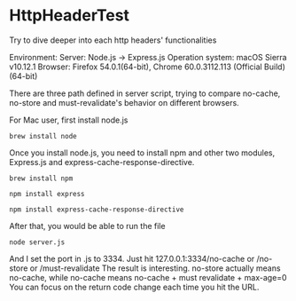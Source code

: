 # HttpHeaderTest
Try to dive deeper into each http headers' functionalities

Environment:
  Server: Node.js -> Express.js
  Operation system: macOS Sierra v10.12.1
  Browser: Firefox 54.0.1(64-bit), Chrome 60.0.3112.113 (Official Build) (64-bit)
	
There are three path defined in server script, trying to compare no-cache, no-store and must-revalidate's behavior on different browsers.

For Mac user, first install node.js

	brew install node
	
Once you install node.js, you need to install npm and other two modules, Express.js and express-cache-response-directive.

	brew install npm
	
	npm install express
	
	npm install express-cache-response-directive

After that, you would be able to run the file

	node server.js

And I set the port in .js to 3334. Just hit 127.0.0.1:3334/no-cache or /no-store or /must-revalidate
The result is interesting. no-store actually means no-cache, while no-cache means no-cache + must revalidate + max-age=0
You can focus on the return code change each time you hit the URL. 
